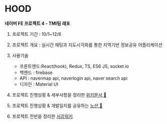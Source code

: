# HOOD
**네이버 FE 프로젝트 4 - TMI팀 레포**

1. 프로젝트 기간 : 10/1~12/6

2. 프로젝트 개요 : 실시간 채팅과 지도시각화를 통한 지역기반 정보공유 어플리케이션

3. 사용기술
    - 프론트엔드:React(hook), Redux, TS, ES6 JS, socket.io
    - 백엔드 : firebase 
    - API : navermap api, naverlogin api, naver search api
    - 디자인 : Material UI

4. 프로젝트 진행상황 & 세부사항을 정리한 [위키문서 :book:](http://cscp2.sogang.ac.kr/CSE4187/index.php/Tmi#.ED.94.84.EB.A1.9C.EC.A0.9D.ED.8A.B8_.EC.9D.BC.EB.B0.98.EC.82.AC.ED.95.AD)


5. 프로젝트 진행상황 & 개발일지를 공유하는 [노션 :calendar:](https://www.notion.so/e34e7d75bb854c0dbe09250868c6af46?v=064ee8a7ad944ef7a5db32c23a44f125)

6. 프로젝트 전반을 정리한 [서강위키](http://cscp2.sogang.ac.kr/CSE4187/index.php/Tmi)
